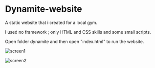 # Dynamite-website
A static website  that i created for a local gym.

I used no framework ; only HTML and CSS skills and some small scripts.

Open folder dynamite and then open "index.html" to run the website.

![screen1](https://user-images.githubusercontent.com/72390465/147587478-eda29f27-387f-4bbb-a027-d2da8eeaac3b.png)


![screen2](https://user-images.githubusercontent.com/72390465/147587482-27695eb1-612c-40f7-8865-5b0cd8b75503.png)
